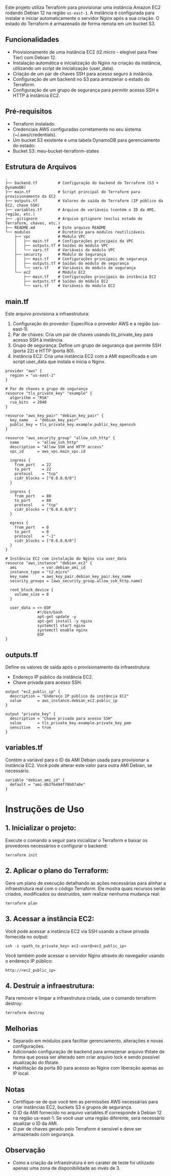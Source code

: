 
Este projeto utiliza Terraform para provisionar uma instância Amazon EC2 rodando Debian 12 na região `us-east-1`. A instância é configurada para instalar e iniciar automaticamente o servidor Nginx após a sua criação. O estado do Terraform é armazenado de forma remota em um bucket S3.

## Funcionalidades

- Provisionamento de uma instância EC2 (t2.micro - elegível para Free Tier) com Debian 12.
- Instalação automática e inicialização do Nginx na criação da instância, utilizando um script de inicialização (user_data).
- Criação de um par de chaves SSH para acesso seguro à instância.
- Configuração de um backend no S3 para armazenar o estado do Terraform.
- Configuração de um grupo de segurança para permitir acesso SSH e HTTP à instância EC2.

## Pré-requisitos

- Terraform instalado.
- Credenciais AWS configuradas corretamente no seu sistema (~/.aws/credentials).
- Um bucket S3 existente e uma tabela DynamoDB para gerenciamento do estado:
- Bucket S3: meu-bucket-terraform-states

## Estrutura de Arquivos
```
.
├── backend.tf         # Configuração do backend do Terraform (S3 + DynamoDB)
├── main.tf            # Script principal do Terraform para provisionamento da EC2
├── outputs.tf         # Valores de saída do Terraform (IP público da EC2, chave SSH)
├── variables.tf       # Arquivo de variáveis (contém o ID da AMI, região, etc.)
├── .gitignore         # Arquivo gitignore (exclui estado do Terraform, chaves, etc.)
├── README.md          # Este arquivo README
└── modules            # Diretório para módulos reutilizáveis
    ├── vpc            # Módulo VPC
    │   ├── main.tf    # Configurações principais da VPC
    │   ├── outputs.tf # Saídas do módulo VPC
    │   └── vars.tf    # Variáveis do módulo VPC
    ├── security       # Módulo de Segurança
    │   ├── main.tf    # Configurações principais de segurança
    │   ├── outputs.tf # Saídas do módulo de segurança
    │   └── vars.tf    # Variáveis do módulo de segurança
    └── ec2            # Módulo EC2
        ├── main.tf    # Configurações principais da instância EC2
        ├── outputs.tf # Saídas do módulo EC2
        └── vars.tf    # Variáveis do módulo EC2

```
## main.tf

Este arquivo provisiona a infraestrutura:

1. Configuração do provedor: Especifica o provedor AWS e a região (us-east-1).
2. Par de chaves: Cria um par de chaves usando tls_private_key para acesso SSH à instância.
3. Grupo de segurança: Define um grupo de segurança que permite SSH (porta 22) e HTTP (porta 80).
4. Instância EC2: Cria uma instância EC2 com a AMI especificada e um script user_data que instala e inicia o Nginx.

```
provider "aws" {
  region = "us-east-1"
}

# Par de chaves e grupo de segurança
resource "tls_private_key" "example" {
  algorithm = "RSA"
  rsa_bits  = 2048
}

resource "aws_key_pair" "debian_key_pair" {
  key_name   = "debian_key_pair"
  public_key = tls_private_key.example.public_key_openssh
}

resource "aws_security_group" "allow_ssh_http" {
  name        = "allow_ssh_http"
  description = "Allow SSH and HTTP access"
  vpc_id      = aws_vpc.main_vpc.id

  ingress {
    from_port   = 22
    to_port     = 22
    protocol    = "tcp"
    cidr_blocks = ["0.0.0.0/0"]
  }

  ingress {
    from_port   = 80
    to_port     = 80
    protocol    = "tcp"
    cidr_blocks = ["0.0.0.0/0"]
  }

  egress {
    from_port   = 0
    to_port     = 0
    protocol    = "-1"
    cidr_blocks = ["0.0.0.0/0"]
  }
}

# Instância EC2 com instalação do Nginx via user_data
resource "aws_instance" "debian_ec2" {
  ami           = var.debian_ami_id
  instance_type = "t2.micro"
  key_name      = aws_key_pair.debian_key_pair.key_name
  security_groups = [aws_security_group.allow_ssh_http.name]

  root_block_device {
    volume_size = 8
  }

  user_data = <<-EOF
              #!/bin/bash
              apt-get update -y
              apt-get install -y nginx
              systemctl start nginx
              systemctl enable nginx
              EOF
}
```

## outputs.tf

Define os valores de saída após o provisionamento da infraestrutura:

- Endereço IP público da instância EC2.
- Chave privada para acesso SSH.

```
output "ec2_public_ip" {
  description = "Endereço IP público da instância EC2"
  value       = aws_instance.debian_ec2.public_ip
}

output "private_key" {
  description = "Chave privada para acesso SSH"
  value       = tls_private_key.example.private_key_pem
  sensitive   = true
}

```

## variables.tf

Contém a variável para o ID da AMI Debian usada para provisionar a instância EC2. Você pode alterar este valor para outra AMI Debian, se necessário.

```
variable "debian_ami_id" {
  default = "ami-0b2f6494ff0b07a0e"
}
```

# Instruções de Uso

## 1. Inicializar o projeto:

Execute o comando a seguir para inicializar o Terraform e baixar os provedores necessários e configurar o backend:

```
terraform init
```

## 2. Aplicar o plano do Terraform:
Gere um plano de execução detalhando as ações necessárias para alinhar a infraestrutura real com o código Terraform. Ele mostra quais recursos serão criados, modificados ou destruídos, sem realizar nenhuma mudança real:

```
terraform plan

```

## 3. Acessar a instância EC2:
Você pode acessar a instância EC2 via SSH usando a chave privada fornecida no output:

```
ssh -i <path_to_private_key> ec2-user@<ec2_public_ip>

```

Você também pode acessar o servidor Nginx através do navegador usando o endereço IP público:

```
http://<ec2_public_ip>

```

## 4. Destruir a infraestrutura:
Para remover e limpar a infraestrutura criada, use o comando terraform destroy:

```
terraform destroy

```
## Melhorias 

- Separado em módulos para facilitar gerenciamento, alterações e novas configurações.
- Adicionado configuração de backend para armazenar arquivo tfstate de forma que possa ser alterado sem criar arquivo lock e sendo possível atualização do tfstate.
- Habilitação da porta 80 para acesso ao Nginx com liberação apenas ao IP local.

## Notas
- Certifique-se de que você tem as permissões AWS necessárias para criar instâncias EC2, buckets S3 e grupos de segurança.
- O ID da AMI fornecido no arquivo variables.tf corresponde à Debian 12 na região us-east-1. Se você usar uma região diferente, será necessário atualizar o ID da AMI.
- O par de chaves gerado pelo Terraform é sensível e deve ser armazenado com segurança.

## Observação

- Como a criação da infraestrutura é em carater de teste foi utilizado apenas uma zona de disponibilidade ao invés de 3.
